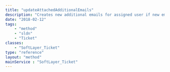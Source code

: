 ```yaml
---
title: "updateAttachedAdditionalEmails"
description: "Creates new additional emails for assigned user if new emails are provided. Attaches any newly created additional emails to ticket. Remove any additional emails from a ticket that are not provided as part of $emails "
date: "2018-02-12"
tags:
    - "method"
    - "sldn"
    - "Ticket"
classes:
    - "SoftLayer_Ticket"
type: "reference"
layout: "method"
mainService : "SoftLayer_Ticket"
---
```

